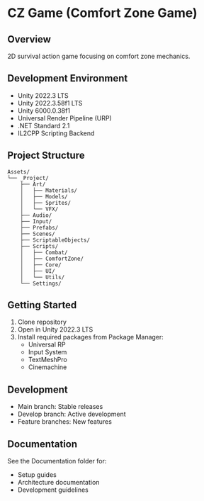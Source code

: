 # CZ Game (Comfort Zone Game)

## Overview
2D survival action game focusing on comfort zone mechanics.

## Development Environment
- Unity 2022.3 LTS
- Unity 2022.3.58f1 LTS
- Unity 6000.0.38f1
- Universal Render Pipeline (URP)
- .NET Standard 2.1
- IL2CPP Scripting Backend

## Project Structure
```
Assets/
└── _Project/
    ├── Art/
    │   ├── Materials/
    │   ├── Models/
    │   ├── Sprites/
    │   └── VFX/
    ├── Audio/
    ├── Input/
    ├── Prefabs/
    ├── Scenes/
    ├── ScriptableObjects/
    ├── Scripts/
    │   ├── Combat/
    │   ├── ComfortZone/
    │   ├── Core/
    │   ├── UI/
    │   └── Utils/
    └── Settings/
```

## Getting Started
1. Clone repository
2. Open in Unity 2022.3 LTS
3. Install required packages from Package Manager:
   - Universal RP
   - Input System
   - TextMeshPro
   - Cinemachine

## Development
- Main branch: Stable releases
- Develop branch: Active development
- Feature branches: New features

## Documentation
See the Documentation folder for:
- Setup guides
- Architecture documentation
- Development guidelines 